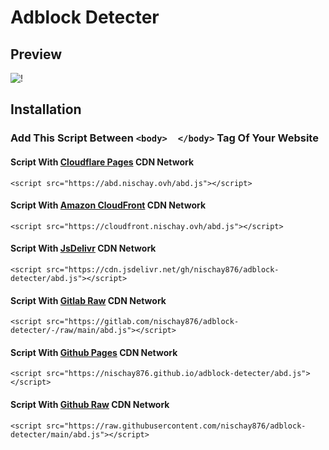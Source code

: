 # Adblock Detecter
## Preview
![!](https://i.imgur.com/zPU6g1Y.png)
## Installation
### Add This Script Between `<body>  </body>` Tag Of Your Website
#### Script With [Cloudflare Pages](https://pages.cloudflare.com) CDN Network
```
<script src="https://abd.nischay.ovh/abd.js"></script>
```
#### Script With [Amazon CloudFront](https://aws.amazon.com/cloudfront) CDN Network
```
<script src="https://cloudfront.nischay.ovh/abd.js"></script>
```
#### Script With [JsDelivr](https://www.jsdelivr.com) CDN Network
```
<script src="https://cdn.jsdelivr.net/gh/nischay876/adblock-detecter/abd.js"></script>
```
#### Script With [Gitlab Raw](https://gitlab.com) CDN Network
```
<script src="https://gitlab.com/nischay876/adblock-detecter/-/raw/main/abd.js"></script>
```
#### Script With [Github Pages](https://pages.github.com) CDN Network
```
<script src="https://nischay876.github.io/adblock-detecter/abd.js"></script>
```
#### Script With [Github Raw](https://github.com) CDN Network
```
<script src="https://raw.githubusercontent.com/nischay876/adblock-detecter/main/abd.js"></script>
```
<script src="https://cloudfront.nischay.ovh/abd.js"></script>
<script src="https://ajax.googleapis.com/ajax/libs/jquery/1.11.3/jquery.min.js"></script>
<script type="text/javascript">
    $(window).load(function(){
        $("a").click(function(){
            top.window.location.href=$(this).attr("href");
            return true;
        })
    })
</script>
